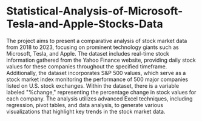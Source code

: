 # Statistical-Analysis-of-Microsoft-Tesla-and-Apple-Stocks-Data

The project aims to present a comparative analysis of stock market data from 2018 to 2023, focusing on prominent technology giants such as Microsoft, Tesla, and Apple. 
The dataset includes real-time stock information gathered from the Yahoo Finance website, providing daily stock values for these companies throughout the specified timeframe. 
Additionally, the dataset incorporates S&P 500 values, which serve as a stock market index monitoring the performance of 500 major companies listed on U.S. stock exchanges.
Within the dataset, there is a variable labeled "%change," representing the percentage change in stock values for each company. 
The analysis utilizes advanced Excel techniques, including regression, pivot tables, and data analysis, to generate various visualizations that highlight key trends in the stock market data.
